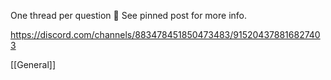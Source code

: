 One thread per question 🧵 See pinned post for more info.

https://discord.com/channels/883478451850473483/915204378816827403


[[General]]